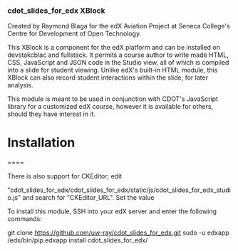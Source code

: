 ### cdot_slides_for_edx XBlock

Created by Raymond Blaga for the edX Aviation Project at Seneca College's Centre for Development of Open Technology.

This XBlock is a component for the edX platform and can be installed on devstakcblac and fullstack. It permits a course author to write made HTML, CSS, JavaScript and JSON code in the Studio view, all of which is compiled into a slide for student viewing. Unlike edX's built-in HTML module, this XBlock can also record student interactions within the slide, for later analysis.

This module is meant to be used in conjunction with CDOT's JavaScript library for a customized edX course, however it is available for others, should they have interest in it.




# Installation
====

There is also support for CKEditor; edit

"cdot_slides_for_edx/cdot_slides_for_edx/static/js/cdot_slides_for_edx_studio.js" and search for "CKEditor_URL". Set the value 



To install this module, SSH into your edX server and enter the following commands:

  git clone https://github.com/uw-ray/cdot_slides_for_edx.git
  sudo -u edxapp /edx/bin/pip.edxapp install cdot_slides_for_edx/
